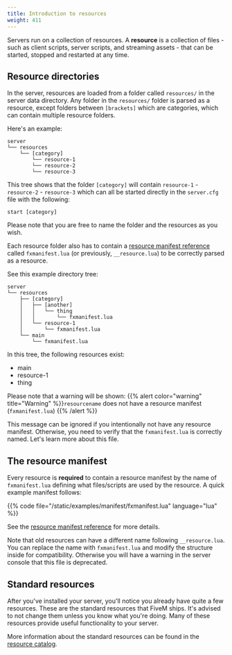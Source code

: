 ```yaml
---
title: Introduction to resources
weight: 411
---
```


Servers run on a collection of resources. A **resource** is a collection of files - such as client scripts, server
scripts, and streaming assets - that can be started, stopped and restarted at any time.

Resource directories
--------------------

In the server, resources are loaded from a folder called `resources/` in the server data directory. Any folder in
the `resources/` folder is parsed as a resource, except folders between `[brackets]` which are categories, which can
contain multiple resource folders. 

Here's an example:

```
server
└── resources
    └── [category]
        └── resource-1
        └── resource-2
        └── resource-3
```

This tree shows that the folder `[category]` will contain `resource-1` - `resource-2` - `resource-3` which can all be started directly in the `server.cfg` file with the following:

```
start [category]
```

Please note that you are free to name the folder and the resources as you wish.

Each resource folder also has to contain a [resource manifest reference][manifest-reference] called `fxmanifest.lua` (or previously, `__resource.lua`) to
be correctly parsed as a resource.

See this example directory tree:

```
server
└── resources
    ├── [category]
    │   ├── [another]
    │   │   └── thing
    │   │       └── fxmanifest.lua
    │   └── resource-1
    │       └── fxmanifest.lua
    └── main
        └── fxmanifest.lua
```

In this tree, the following resources exist:

-   main
-   resource-1
-   thing

Please note that a warning will be shown:
{{% alert color="warning" title="Warning" %}}`resourcename` does not have a resource manifest (`fxmanifest.lua`) {{% /alert %}}

This message can be ignored if you intentionally not have any resource manifest. Otherwise, you need to verify that the `fxmanifest.lua` is correctly named. Let's learn more about this file.

The resource manifest
---------------------

Every resource is **required** to contain a resource manifest by the name of `fxmanifest.lua` defining what files/scripts
are used by the resource. A quick example manifest follows:

{{%  code file="/static/examples/manifest/fxmanifest.lua" language="lua"  %}}

See the [resource manifest reference][manifest-reference] for more details.

Note that old resources can have a different name following `__resource.lua`. You can replace the name with `fxmanifest.lua` and modify the structure inside for compatibility. Otherwise you will have a warning in the server console that this file is deprecated.

Standard resources
------------------

After you've installed your server, you'll notice you already have quite a few resources. These are the standard
resources that FiveM ships. It's advised to not change them unless you know what you're doing. Many of
these resources provide useful functionality to your server.

More information about the standard resources can be found in the [resource catalog][resource-catalog].

[manifest-reference]: /docs/scripting-reference/resource-manifest/resource-manifest/
[resource-catalog]: /docs/resources
